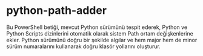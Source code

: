 # python-path-adder
Bu PowerShell betiği, mevcut Python sürümünü tespit ederek, Python ve Python Scripts dizinlerini otomatik olarak sistem Path ortam değişkenlerine ekler. Python sürümünü doğru bir şekilde algılar ve hem major hem de minor sürüm numaralarını kullanarak doğru klasör yollarını oluşturur.
